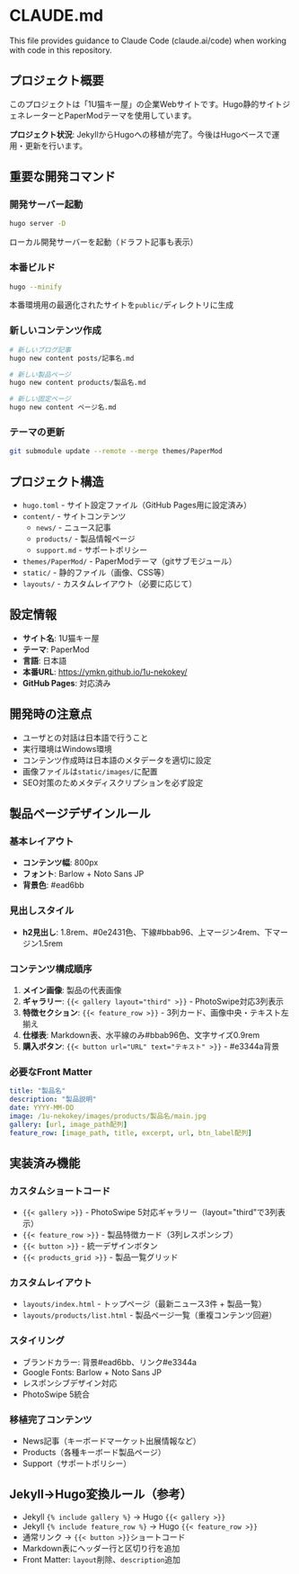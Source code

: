 # CLAUDE.md

This file provides guidance to Claude Code (claude.ai/code) when working with code in this repository.

## プロジェクト概要

このプロジェクトは「1U猫キー屋」の企業Webサイトです。Hugo静的サイトジェネレーターとPaperModテーマを使用しています。

**プロジェクト状況**: JekyllからHugoへの移植が完了。今後はHugoベースで運用・更新を行います。

## 重要な開発コマンド

### 開発サーバー起動
```bash
hugo server -D
```
ローカル開発サーバーを起動（ドラフト記事も表示）

### 本番ビルド
```bash
hugo --minify
```
本番環境用の最適化されたサイトを`public/`ディレクトリに生成

### 新しいコンテンツ作成
```bash
# 新しいブログ記事
hugo new content posts/記事名.md

# 新しい製品ページ
hugo new content products/製品名.md

# 新しい固定ページ
hugo new content ページ名.md
```

### テーマの更新
```bash
git submodule update --remote --merge themes/PaperMod
```

## プロジェクト構造

- `hugo.toml` - サイト設定ファイル（GitHub Pages用に設定済み）
- `content/` - サイトコンテンツ
  - `news/` - ニュース記事
  - `products/` - 製品情報ページ
  - `support.md` - サポートポリシー
- `themes/PaperMod/` - PaperModテーマ（gitサブモジュール）
- `static/` - 静的ファイル（画像、CSS等）
- `layouts/` - カスタムレイアウト（必要に応じて）

## 設定情報

- **サイト名**: 1U猫キー屋
- **テーマ**: PaperMod
- **言語**: 日本語
- **本番URL**: https://ymkn.github.io/1u-nekokey/
- **GitHub Pages**: 対応済み

## 開発時の注意点

- ユーザとの対話は日本語で行うこと
- 実行環境はWindows環境
- コンテンツ作成時は日本語のメタデータを適切に設定
- 画像ファイルは`static/images/`に配置
- SEO対策のためメタディスクリプションを必ず設定

## 製品ページデザインルール

### 基本レイアウト
- **コンテンツ幅**: 800px
- **フォント**: Barlow + Noto Sans JP
- **背景色**: #ead6bb

### 見出しスタイル
- **h2見出し**: 1.8rem、#0e2431色、下線#bbab96、上マージン4rem、下マージン1.5rem

### コンテンツ構成順序
1. **メイン画像**: 製品の代表画像
2. **ギャラリー**: `{{< gallery layout="third" >}}` - PhotoSwipe対応3列表示
3. **特徴セクション**: `{{< feature_row >}}` - 3列カード、画像中央・テキスト左揃え
4. **仕様表**: Markdown表、水平線のみ#bbab96色、文字サイズ0.9rem
5. **購入ボタン**: `{{< button url="URL" text="テキスト" >}}` - #e3344a背景

### 必要なFront Matter
```yaml
title: "製品名"
description: "製品説明"
date: YYYY-MM-DD
image: /1u-nekokey/images/products/製品名/main.jpg
gallery: [url, image_path配列]
feature_row: [image_path, title, excerpt, url, btn_label配列]
```

## 実装済み機能

### カスタムショートコード
- `{{< gallery >}}` - PhotoSwipe 5対応ギャラリー（layout="third"で3列表示）
- `{{< feature_row >}}` - 製品特徴カード（3列レスポンシブ）
- `{{< button >}}` - 統一デザインボタン
- `{{< products_grid >}}` - 製品一覧グリッド

### カスタムレイアウト
- `layouts/index.html` - トップページ（最新ニュース3件 + 製品一覧）
- `layouts/products/list.html` - 製品ページ一覧（重複コンテンツ回避）

### スタイリング
- ブランドカラー: 背景#ead6bb、リンク#e3344a
- Google Fonts: Barlow + Noto Sans JP
- レスポンシブデザイン対応
- PhotoSwipe 5統合

### 移植完了コンテンツ
- News記事（キーボードマーケット出展情報など）
- Products（各種キーボード製品ページ）
- Support（サポートポリシー）

## Jekyll→Hugo変換ルール（参考）
- Jekyll `{% include gallery %}` → Hugo `{{< gallery >}}`
- Jekyll `{% include feature_row %}` → Hugo `{{< feature_row >}}`
- 通常リンク → `{{< button >}}`ショートコード
- Markdown表にヘッダー行と区切り行を追加
- Front Matter: `layout`削除、`description`追加